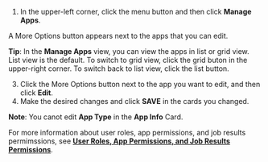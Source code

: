 
1. In the upper-left corner, click the menu button and then click **Manage Apps**. 
  
  A More Options button appears next to the apps that you can edit.

  **Tip**: In the **Manage Apps** view, you can view the apps in list or grid view. List view is the default. To switch to grid view, click the grid buton in the upper-right corner. To switch back to list view, click the list button.
  
3. Click the More Options button next to the app you want to edit, and then click **Edit**.
3. Make the desired changes and click **SAVE** in the cards you changed.
 
**Note**: You canot edit **App Type** in the **App Info** Card.

For more information about user roles, app permissions, and job results permimssions, see **[User Roles, App Permissions, and Job Results Permissions](app-permission-user-role.md)**.

